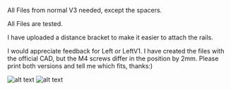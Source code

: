 All Files from normal V3 needed, except the spacers.

All Files are tested.

I have uploaded a distance bracket to make it easier to attach the rails.


I would appreciate feedback for Left or LeftV1. I have created the files with the official CAD, but the M4 screws differ in the position by 2mm. Please print both versions and tell me which fits, thanks:)

![alt text](https://github.com/kevinakasam/BeltDrivenEnder3/blob/main/V3_MGN/MGN.PNG)
![alt text](https://github.com/kevinakasam/BeltDrivenEnder3/blob/main/V3_MGN/MGN1.PNG)

